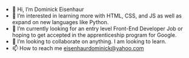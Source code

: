 - 👋 Hi, I’m Dominick Eisenhaur
- 👀 I’m interested in learning more with HTML, CSS, and JS as well as expand on new languages like Python.
- 🌱 I’m currently looking for an entry level Front-End Developer Job or hoping to get accepted in the apprenticeship program for Google.
- 💞️ I’m looking to collaborate on anything. I am looking to learn.
- 📫 How to reach me eisenhaurdominick@yahoo.com
